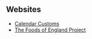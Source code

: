 ## Websites
- [Calendar Customs](https://calendarcustoms.com/)
- [The Foods of England Project](http://www.foodsofengland.co.uk/diary.htm)